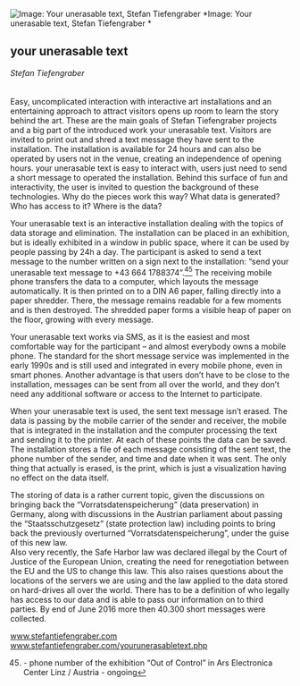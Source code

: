 ![Image: Your unerasable text, Stefan Tiefengraber](images/35.jpg)
*Image: Your unerasable text, Stefan Tiefengraber *

## your unerasable text

_Stefan Tiefengraber_
<br />
<br />
<br />
Easy, uncomplicated interaction with interactive art installations and an entertaining approach to attract visitors opens up room to learn the story behind the art. These are the main goals of Stefan Tiefengraber projects and a big part of the introduced work your unerasable text. Visitors are invited to print out and shred a text message they have sent to the installation. The installation is available for 24 hours and can also be operated by users not in the venue, creating an independence of opening hours. your unerasable text is easy to interact with, users just need to send a short message to operated the installation. Behind this surface of fun and interactivity, the user is invited to question the background of these technologies. Why do the pieces work this way? What data is generated? Who has access to it? Where is the data? 

Your unerasable text is an interactive installation dealing with the topics of data storage and elimination. The installation can be placed in an exhibition, but is ideally exhibited in a window in public space, where it can be used by people passing by 24h a day. 
The participant is asked to send a text message to the number written on a sign next to the installation: “send your unerasable text message to +43 664 1788374”.[<sup>45</sup>](#fn45)<a id="fnref45">
The receiving mobile phone transfers the data to a computer, which layouts the message automatically. It is then printed on to a DIN A6 paper, falling directly into a paper shredder. There, the message remains readable for a few moments and is then destroyed. The shredded paper forms a visible heap of paper on the floor, growing with every message. 

Your unerasable text works via SMS, as it is the easiest and most comfortable way for the participant – and almost everybody owns a mobile phone. The standard for the short message service was implemented in the early 1990s and is still used and integrated in every mobile phone, even in smart phones. Another advantage is that users don’t have to be close to the installation, messages can be sent from all over the world, and they don’t need any additional software or access to the Internet to participate. 

When your unerasable text is used, the sent text message isn’t erased. The data is passing by the mobile carrier of the sender and receiver, the mobile that is integrated in the installation and the computer processing the text and sending it to the printer. At each of these points the data can be saved. The installation stores a file of each message consisting of the sent text, the phone number of the sender, and time and date when it was sent. The only thing that actually is erased, is the print, which is just a visualization having no effect on the data itself. 

The storing of data is a rather current topic, given the discussions on bringing back the “Vorratsdatenspeicherung” (data preservation) in Germany, along with discussions in the Austrian parliament about passing the “Staatsschutzgesetz” (state protection law) including points to bring back the previously overturned “Vorratsdatenspeicherung”, under the guise of this new law.  
Also very recently, the Safe Harbor law was declared illegal by the Court of Justice of the European Union, creating the need for renegotiation between the EU and the US to change this law. 
This also raises questions about the locations of the servers we are using and the law applied to the data stored on hard-drives all over the world. There has to be a definition of who legally has access to our data and is able to pass our information on to third parties. 
By end of June 2016 more then 40.300 short messages were collected. 

www.stefantiefengraber.com
www.stefantiefengraber.com/yourunerasabletext.php


<ol start="45">
<li id=fn45> - phone number of the exhibition “Out of Control” in Ars Electronica Center Linz / Austria - ongoing<a href="#fnref45">↩</a></li>
</ol>

